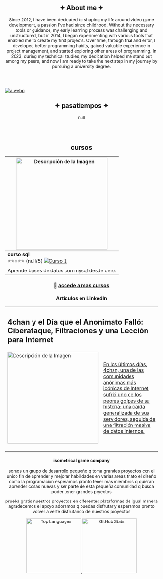 
<!-- xxxxxxxxxxxxxxxxxxxxxxxxxxxxxxxxxxxxxxxxxxxxxxxxxxxxxxxxxxxxxxxxxxxxxxxxxxxxxxxxxxxxxxxxxxxxxxx Sobre mi   xxxxxxxxxxxxxxxxxxxxxxxxxxxxxxxxxxxxxxxxxxxxxxxxxxxxxxxxxxxxxxxxxxxxxxxxxxxxxxxxxxxxxxxxxxxxxxx -->
<section align="center"> 

<h1> ✦ About me ✦ </h1>

<p>
       Since 2012, I have been dedicated to shaping my life around video game development, a passion I’ve had since childhood. Without the necessary tools or guidance, my early learning process was challenging and unstructured, but in 2014, I began experimenting with
       various tools that enabled me to create my first projects. Over time, through trial and error, I developed better programming habits, gained valuable experience in project management, and started exploring other areas of programming. In 2023, during my
       technical studies, my dedication helped me stand out among my peers, and now I am ready to take the next step in my journey by pursuing a university degree.
</p> <br> </br> </section>

<!-- banner --> 

[![a.webp](https://i.postimg.cc/7ZMmj0Ss/a.webp)](https://postimg.cc/pmrfF9Gz)

<!-- xxxxxxxxxxxxxxxxxxxxxxxxxxxxxxxxxxxxxxxxxxxxxxxxxxxxxxxxxxxxxxxxxxxxxxxxxxxxxxxxxxxxxxxxxxxxxxx Sobre mi   xxxxxxxxxxxxxxxxxxxxxxxxxxxxxxxxxxxxxxxxxxxxxxxxxxxxxxxxxxxxxxxxxxxxxxxxxxxxxxxxxxxxxxxxxxxxxxx -->

<section align="center"> 

<h1> ✦ pasatiempos ✦ </h1>

<p>
null
</p> <br> </br> </section>









<!-- xxxxxxxxxxxxxxxxxxxxxxxxxxxxxxxxxxxxxxxxxxxxxxxxxxxxxxxxxxxxxxxxxxxxxxxxxxxxxxxxxxxxxxxxxxxxxxx cursos xxxxxxxxxxxxxxxxxxxxxxxxxxxxxxxxxxxxxxxxxxxxxxxxxxxxxxxxxxxxxxxxxxxxxxxxxxxxxxxxxxxxxxxxxxxxxxx -->
<section align="center">
<h1>cursos</h1>
<div align="center">
  


| <img src="https://datascientest.com/es/mysql-el-sistema-de-gestion" alt="Descripción de la Imagen" width="300"/>                     |
|-----------------------------------------------------------------------------------------------------------------------------------  |
| **curso sql** <br> ⭐⭐⭐⭐⭐ (null/5)                                   [![Curso 1](https://img.shields.io/badge/UDEMY-EC5252?style=for-the-badge&logo=udemy&logoColor=white)](https://udemy.com/tu-curso-1)                                                          |
| Aprende bases de datos con mysql desde cero.                                                                                        | 
</div>

   <h3>📌 <a href="https://www.udemy.com/user/miguel-angel-caceres-rios/">accede a mas cursos</a></h3>















<!-- xxxxxxxxxxxxxxxxxxxxxxxxxxxxxxxxxxxxxxxxxxxxxxxxxxxxxxxxxxxxxxxxxxxxxxxxxxxxxxxxxxxxxxxxxxxxxxx articulos xxxxxxxxxxxxxxxxxxxxxxxxxxxxxxxxxxxxxxxxxxxxxxxxxxxxxxxxxxxxxxxxxxxxxxxxxxxxxxxxxxxxxxxxxxxxxxx -->
<section align="center">
<h1>Artículos en LinkedIn</h1>
    
    
<table> <tr>  <td colspan="2">
<h2>4chan y el Día que el Anonimato Falló: Ciberataque, Filtraciones y una Lección para Internet</h2>
</td> </tr> <tr> <td>
<img src="https://media.licdn.com/dms/image/v2/D4E12AQEU3zhi50nEiQ/article-cover_image-shrink_720_1280/B4EZZzJ.AZHcAI-/0/1745688717176?e=1750896000&v=beta&t=nsXgCIVuhp3S55AuLs7_5DUM1rI0qwfafzevd3fQMoo" alt="Descripción de la Imagen" width="300"/>
</td> <td>
<a href="https://www.linkedin.com/pulse/4chan-y-el-d%C3%ADa-que-anonimato-fall%C3%B3-ciberataque-una-caceres-rios-hmi8e/?trackingId=5VK84lzDC5P0Zuv4pRvOgw%3D%3D">En los últimos días, 4chan, una de las comunidades anónimas más icónicas de Internet, sufrió uno de los peores golpes de su historia: una caída generalizada de sus servidores, seguida de una filtración masiva de datos internos.</a>
</td> </tr> <tr>
<td colspan="2"> <a href="https://www.linkedin.com/pulse/4chan-y-el-d%25C3%25ADa-que-anonimato-fall%25C3%25B3-ciberataque-una-caceres-rios-hmi8e/?trackingId=2XvlrE7jS7GMK%2BCi52tFUA%3D%3D" target="_blank">

</a> </td> </tr> </table> 













<!-- xxxxxxxxxxxxxxxxxxxxxxxxxxxxxxxxxxxxxxxxxxxxxxxxxxxxxxxxxxxxxxxxxxxxxxxxxxxxxxxxxxxxxxxxxxxxxxx isometrical game company xxxxxxxxxxxxxxxxxxxxxxxxxxxxxxxxxxxxxxxxxxxxxxxxxxxxxxxxxxxxxxxxxxxxxxxxxxxxxxxxxxxxxxxxxxxxxxx -->
<section align="center">
  
<h1> isometrical game company </h1>
  
<p>
       somos un grupo de desarrollo pequeño q toma grandes proyectos con el unico fin de aprender y mejorar habilidades
       en varias areas tnato el diseño como la programacion esperamos pronto tener mas miembros q quieran aprender cosas nuevas
       y ser parte de esta pequeña comunidad q busca poder tener grandes pryectos
</p>

  
<p>
       prueba gratis nuestros proyectos en diferentes plataformas de igual manera agradecemos el apoyo adoramos q puedas disfrutar 
       y esperamos pronto volver a verte disfrutando de nuestros proyectos
</p>

</table></section>




<!-- xxxxxxxxxxxxxxxxxxxxxxxxxxxxxxxxxxxxxxxxxxxxxxxxxxxxxxxxxxxxxxxxxxxxxxxxxxxxxxxxxxxxxxxxxxxxxxx estadisticas github xxxxxxxxxxxxxxxxxxxxxxxxxxxxxxxxxxxxxxxxxxxxxxxxxxxxxxxxxxxxxxxxxxxxxxxxxxxxxxxxxxxxxxxxxxxxxxx -->
<section align="center">
  
  <!-- Top Languages -->
  <a href="https://github.com/miguelacaceresrios">
    <img height="180em" src="https://github-readme-stats.vercel.app/api/top-langs/?username=miguelacaceresrios&layout=compact&langs_count=8&theme=dark" alt="Top Languages" />
  </a>
  
  <!-- GitHub Stats -->
  <a href="https://github.com/miguelacaceresrios">
    <img height="180em" src="https://github-readme-stats-eight-theta.vercel.app/api?username=miguelacaceresrios&show_icons=true&theme=dark&include_all_commits=true&count_private=true" alt="GitHub Stats" />
  </a>


  
</section>
